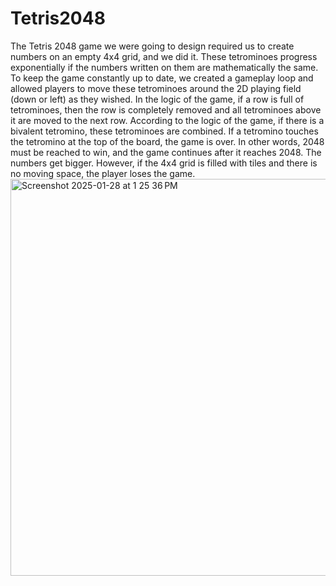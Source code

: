 # Tetris2048
The Tetris 2048 game we were going to design required us to create numbers on an empty 4x4
grid, and we did it. These tetrominoes progress exponentially if the numbers written on them are
mathematically the same. To keep the game constantly up to date, we created a gameplay loop
and allowed players to move these tetrominoes around the 2D playing field (down or left) as they
wished. In the logic of the game, if a row is full of tetrominoes, then the row is completely
removed and all tetrominoes above it are moved to the next row. According to the logic of the
game, if there is a bivalent tetromino, these tetrominoes are combined. If a tetromino touches the
tetromino at the top of the board, the game is over. In other words, 2048 must be reached to win,
and the game continues after it reaches 2048. The numbers get bigger. However, if the 4x4 grid is
filled with tiles and there is no moving space, the player loses the game.
<img width="635" alt="Screenshot 2025-01-28 at 1 25 36 PM" src="https://github.com/user-attachments/assets/4dd6bc00-6b50-469a-bb7a-f5e91f360c5c" />
